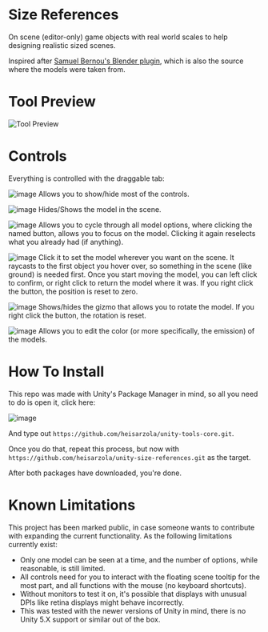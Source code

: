 # Size References
On scene (editor-only) game objects with real world scales to help designing realistic sized scenes.

Inspired after [Samuel Bernou's Blender plugin](https://github.com/Pullusb/real_scale_references), which is also the source where the models were taken from.

# Tool Preview
![Tool Preview](https://imgur.com/0E1kl7V.gif)

# Controls
Everything is controlled with the draggable tab:

![image](https://user-images.githubusercontent.com/34221560/146625139-392ad070-9f07-4078-99a0-71033e1f6c19.png) Allows you to show/hide most of the controls.

![image](https://user-images.githubusercontent.com/34221560/146625177-303e2651-6504-4a78-9cc0-21c4c41efafd.png) Hides/Shows the model in the scene.

![image](https://user-images.githubusercontent.com/34221560/146625194-547f0f3f-916a-4c17-93df-10aa5147aa83.png) Allows you to cycle through all model options, where clicking the named button, allows you to focus on the model. Clicking it again reselects what you already had (if anything).

![image](https://user-images.githubusercontent.com/34221560/146625222-60420f9e-ff58-4cb4-9ff3-a447154ce6cb.png) Click it to set the model wherever you want on the scene. It raycasts to the first object you hover over, so something in the scene (like ground) is needed first. Once you start moving the model, you can left click to confirm, or right click to return the model where it was. If you right click the button, the position is reset to zero.

![image](https://user-images.githubusercontent.com/34221560/146625271-54ea4ff9-6d99-45af-a5fc-c200f6e3f59b.png) Shows/hides the gizmo that allows you to rotate the model. If you right click the button, the rotation is reset.

![image](https://user-images.githubusercontent.com/34221560/146625285-e166636d-060b-4d99-85c3-b4f28adc0ba1.png) Allows you to edit the color (or more specifically, the emission) of the models.

# How To Install
This repo was made with Unity's Package Manager in mind, so all you need to do is open it, click here:

![image](https://user-images.githubusercontent.com/34221560/146624892-9b7b9da2-c870-4188-a5f6-c22ce0a5f746.png)

And type out `https://github.com/heisarzola/unity-tools-core.git`.

Once you do that, repeat this process, but now with `https://github.com/heisarzola/unity-size-references.git` as the target. 

After both packages have downloaded, you're done.

# Known Limitations
This project has been marked public, in case someone wants to contribute with expanding the current functionality. As the following limitations currently exist:

* Only one model can be seen at a time, and the number of options, while reasonable, is still limited.
* All controls need for you to interact with the floating scene tooltip for the most part, and all functions with the mouse (no keyboard shortcuts).
* Without monitors to test it on, it's possible that displays with unusual DPIs like retina displays might behave incorrectly.
* This was tested with the newer versions of Unity in mind, there is no Unity 5.X support or similar out of the box.